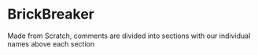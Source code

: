 # BrickBreaker
Made from Scratch, comments are divided into sections with our individual names above each section
